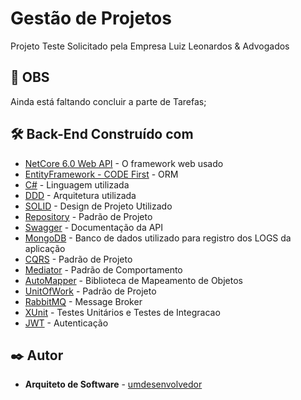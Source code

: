 # Gestão de Projetos

Projeto Teste Solicitado pela Empresa Luiz Leonardos & Advogados

## 🚀 OBS

Ainda está faltando concluir a parte de Tarefas; 


## 🛠️ Back-End Construído com


* [NetCore 6.0 Web API](https://learn.microsoft.com/pt-br/dotnet/core/introduction) - O framework web usado
* [EntityFramework - CODE First](https://learn.microsoft.com/pt-br/ef/ef6/) - ORM
* [C#](https://learn.microsoft.com/pt-br/dotnet/csharp/tour-of-csharp/) - Linguagem utilizada
* [DDD](https://engsoftmoderna.info/artigos/ddd.html) - Arquitetura utilizada
* [SOLID](https://www.digitalocean.com/community/conceptual-articles/s-o-l-i-d-the-first-five-principles-of-object-oriented-design-pt) - Design de Projeto Utilizado
* [Repository](https://www.macoratti.net/14/12/ef6_dalrp3.htm) - Padrão de Projeto
* [Swagger](https://swagger.io/docs/) - Documentação da API
* [MongoDB](https://www.mongodb.com/) - Banco de dados utilizado para registro dos LOGS da aplicação
* [CQRS](https://learn.microsoft.com/en-us/azure/architecture/patterns/cqrs) - Padrão de Projeto
* [Mediator](https://refactoring.guru/design-patterns/mediator/csharp/example) - Padrão de Comportamento
* [AutoMapper](https://oyewusioyekunle.medium.com/c-automapper-in-net-6-f1e3790a3bfd) - Biblioteca de Mapeamento de Objetos
* [UnitOfWork](https://martinfowler.com/eaaCatalog/unitOfWork.html) - Padrão de Projeto
* [RabbitMQ](https://www.rabbitmq.com/) - Message Broker
* [XUnit](https://xunit.net/) - Testes Unitários e Testes de Integracao
* [JWT](https://jwt.io/) - Autenticação




## ✒️ Autor

* **Arquiteto de Software** - [umdesenvolvedor](https://github.com/EdersonArquiteto)



